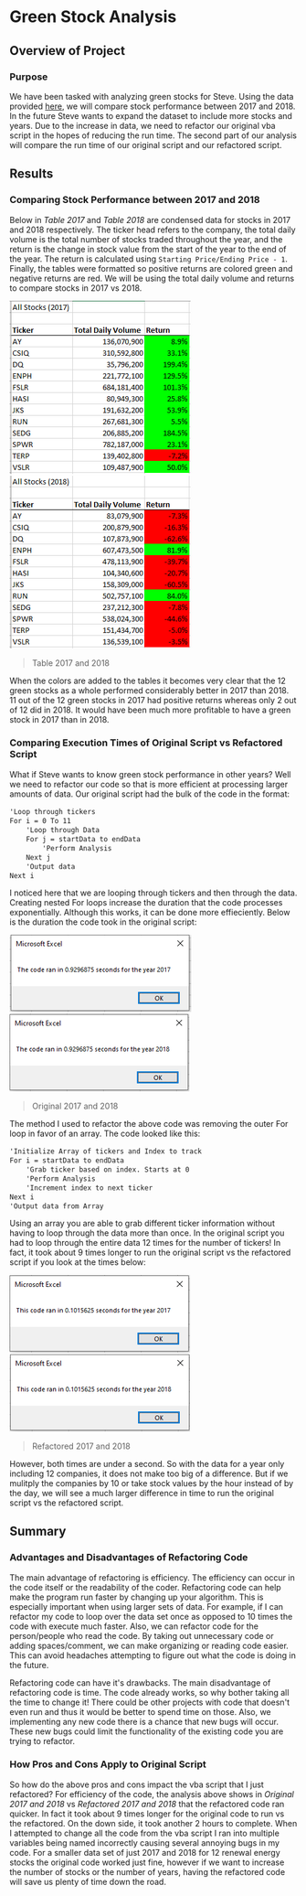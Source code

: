 # Green Stock Analysis

## Overview of Project

### Purpose

We have been tasked with analyzing green stocks for Steve. Using the data provided [here](/VBA_Challenge.xlsm), we will compare stock performance between 2017 and 2018. In the future Steve wants to expand the dataset to include more stocks and years. Due to the increase in data, we need to refactor our original vba script in the hopes of reducing the run time. The second part of our analysis will compare the run time of our original script and our refactored script.

## Results

### Comparing Stock Performance between 2017 and 2018

Below in *Table 2017* and *Table 2018* are condensed data for stocks in 2017 and 2018 respectively. The ticker head refers to the company, the total daily volume is the total number of stocks traded throughout the year, and the return is the change in stock value from the start of the year to the end of the year. The return is calculated using `Starting Price/Ending Price - 1`. Finally, the tables were formatted so positive returns are colored green and negative returns are red. We will be using the total daily volume and returns to compare stocks in 2017 vs 2018.

![](/Resources/AllStocks2017.PNG)![](/Resources/AllStocks2018.PNG)
> Table 2017 and 2018

When the colors are added to the tables it becomes very clear that the 12 green stocks as a whole performed considerably better in 2017 than 2018. 11 out of the 12 green stocks in 2017 had positive returns whereas only 2 out of 12 did in 2018. It would have been much more profitable to have a green stock in 2017 than in 2018.

### Comparing Execution Times of Original Script vs Refactored Script

What if Steve wants to know green stock performance in other years? Well we need to refactor our code so that is more efficient at processing larger amounts of data. Our original script had the bulk of the code in the format:

```
'Loop through tickers
For i = 0 To 11
    'Loop through Data
    For j = startData to endData
        'Perform Analysis
    Next j
    'Output data
Next i
```

I noticed here that we are looping through tickers and then through the data. Creating nested For loops increase the duration that the code processes exponentially. Although this works, it can be done more effieciently. Below is the duration the code took in the original script:

![](/Resources/OriginalScript2017.PNG)![](/Resources/OriginalScript2018.PNG)
> Original 2017 and 2018

The method I used to refactor the above code was removing the outer For loop in favor of an array. The code looked like this:

```
'Initialize Array of tickers and Index to track
For i = startData to endData
    'Grab ticker based on index. Starts at 0
    'Perform Analysis
    'Increment index to next ticker
Next i
'Output data from Array
```
Using an array you are able to grab different ticker information without having to loop through the data more than once. In the original script you had to loop through the entire data 12 times for the number of tickers! In fact, it took about 9 times longer to run the original script vs the refactored script if you look at the times below:

![](/Resources/VBA_Challenge_2017.PNG)![](/Resources/VBA_Challenge_2018.PNG)
> Refactored 2017 and 2018

However, both times are under a second. So with the data for a year only including 12 companies, it does not make too big of a difference. But if we mulitply the companies by 10 or take stock values by the hour instead of by the day, we will see a much larger difference in time to run the original script vs the refactored script.

## Summary

### Advantages and Disadvantages of Refactoring Code

The main advantage of refactoring is efficiency. The efficiency can occur in the code itself or the readability of the coder. Refactoring code can help make the program run faster by changing up your algorithm. This is especially important when using larger sets of data. For example, if I can refactor my code to loop over the data set once as opposed to 10 times the code with execute much faster. Also, we can refactor code for the person/people who read the code. By taking out unnecessary code or adding spaces/comment, we can make organizing or reading code easier. This can avoid headaches attempting to figure out what the code is doing in the future.

Refactoring code can have it's drawbacks. The main disadvantage of refactoring code is time. The code already works, so why bother taking all the time to change it! There could be other projects with code that doesn't even run and thus it would be better to spend time on those. Also, we implementing any new code there is a chance that new bugs will occur. These new bugs could limit the functionality of the existing code you are trying to refactor. 

### How Pros and Cons Apply to Original Script

So how do the above pros and cons impact the vba script that I just refactored? For efficiency of the code, the analysis above shows in *Original 2017 and 2018* vs *Refactored 2017 and 2018* that the refactored code ran quicker. In fact it took about 9 times longer for the original code to run vs the refactored. On the down side, it took another 2 hours to complete. When I attempted to change all the code from the vba script I ran into multiple variables being named incorrectly causing several annoying bugs in my code. For a smaller data set of just 2017 and 2018 for 12 renewal energy stocks the original code worked just fine, however if we want to increase the number of stocks or the number of years, having the refactored code will save us plenty of time down the road.